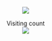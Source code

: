 
<p align="center">
  <img src="https://s11.gifyu.com/images/SgfFr.gif" >
</p> 

 <!--![Snake animation](https://github.com/joaoplay16/joaoplay16/blob/output/contributions.svg) -->

<p align="center"> 
  Visiting count<br>
  <img src="https://profile-counter.glitch.me/joaoplay16/count.svg" />
</p>
